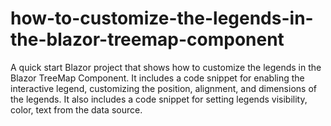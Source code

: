 # how-to-customize-the-legends-in-the-blazor-treemap-component
A quick start Blazor project that shows how to customize the legends in the Blazor TreeMap Component. It includes a code snippet for enabling the interactive legend, customizing the position, alignment, and dimensions of the legends. It also includes a code snippet for setting legends visibility, color, text from the data source.
